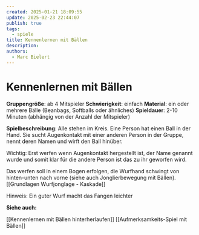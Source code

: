 ```yaml
---
created: 2025-01-21 18:09:55
update: 2025-02-23 22:44:07
publish: true
tags:
  - spiele
title: Kennenlernen mit Bällen
description: 
authors:
  - Marc Bielert
---
```


# Kennenlernen mit Bällen

**Gruppengröße**: ab 4 Mitspieler
**Schwierigkeit**: einfach
**Material**: ein oder mehrere Bälle (Beanbags, Softballs oder ähnliches)
**Spieldauer**: 2-10 Minuten (abhängig von der Anzahl der Mitspieler)

**Spielbeschreibung**:
Alle stehen im Kreis.
Eine Person hat einen Ball in der Hand. Sie sucht Augenkontakt mit einer anderen Person in der Gruppe, nennt deren Namen und wirft den Ball hinüber.

Wichtig: Erst werfen wenn Augenkontakt hergestellt ist, der Name genannt wurde und somit klar für die andere Person ist das zu ihr geworfen wird.

Das werfen soll in einem Bogen erfolgen, die Wurfhand schwingt von hinten-unten nach vorne (siehe auch Jonglierbewegung mit Bällen).
[[Grundlagen Wurfjonglage - Kaskade]]

Hinweis: Ein guter Wurf macht das Fangen leichter

**Siehe auch:**

[[Kennenlernen mit Bällen hinterherlaufen]]
[[Aufmerksamkeits-Spiel mit Bällen]]

